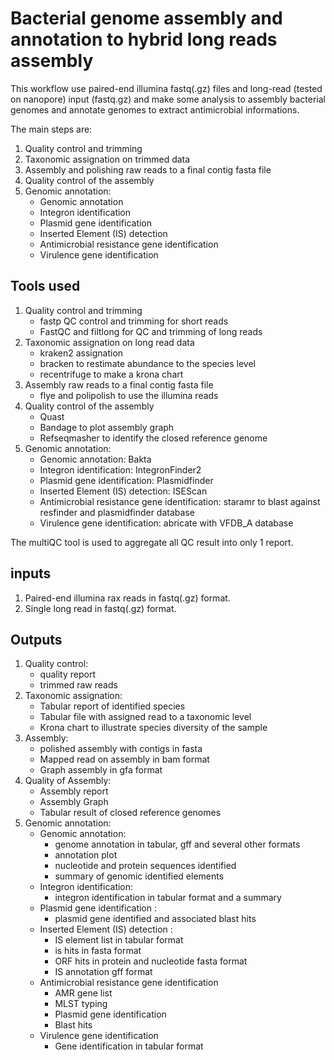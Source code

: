 # Bacterial genome assembly and annotation to hybrid long reads assembly

This workflow use paired-end illumina fastq(.gz) files and long-read (tested on nanopore) input (fastq.gz) and make some analysis to assembly bacterial genomes and annotate genomes to extract antimicrobial informations.

The main steps are:
1. Quality control and trimming
2. Taxonomic assignation on trimmed data
3. Assembly and polishing raw reads to a final contig fasta file
4. Quality control of the assembly
5. Genomic annotation:
    - Genomic annotation
    - Integron identification
    - Plasmid gene identification
    - Inserted Element (IS) detection
    - Antimicrobial resistance gene identification
    - Virulence gene identification

## Tools used
1. Quality control and trimming
    - fastp QC control and trimming for short reads
    - FastQC and filtlong for QC and trimming of long reads
2. Taxonomic assignation on long read data
    - kraken2 assignation
    - bracken to restimate abundance to the species level
    - recentrifuge to make a krona chart    
3. Assembly raw reads to a final contig fasta file
    - flye and polipolish to use the illumina reads
4. Quality control of the assembly
    - Quast
    - Bandage to plot assembly graph
    - Refseqmasher to identify the closed reference genome
5. Genomic annotation:
    - Genomic annotation: Bakta
    - Integron identification: IntegronFinder2
    - Plasmid gene identification: Plasmidfinder
    - Inserted Element (IS) detection: ISEScan
    - Antimicrobial resistance gene identification: staramr to blast against resfinder and plasmidfinder database
    - Virulence gene identification: abricate with VFDB_A database

The multiQC tool is used to aggregate all QC result into only 1 report.



## inputs

1. Paired-end illumina rax reads in fastq(.gz) format.
2. Single long read in fastq(.gz) format.

## Outputs
1. Quality control:
    - quality report
    - trimmed raw reads
2. Taxonomic assignation:
    - Tabular report of identified species
    - Tabular file with assigned read to a taxonomic level
    - Krona chart to illustrate species diversity of the sample
3. Assembly:
    - polished assembly with contigs in fasta
    - Mapped read on assembly in bam format
    - Graph assembly in gfa format
4. Quality of Assembly:
    - Assembly report
    - Assembly Graph
    - Tabular result of closed reference genomes
5. Genomic annotation:
    - Genomic annotation:
        - genome annotation in tabular, gff and several other formats
        - annotation plot
        - nucleotide and protein sequences identified
        - summary of genomic identified elements
    - Integron identification:
        - integron identification in tabular format and a summary
    - Plasmid gene identification :
        - plasmid gene identified and associated blast hits
    - Inserted Element (IS) detection :
        - IS element list in tabular format
        - is hits in fasta format
        - ORF hits in protein and nucleotide fasta format
        - IS annotation gff format
    - Antimicrobial resistance gene identification
        - AMR gene list
        - MLST typing
        - Plasmid gene identification
        - Blast hits
    - Virulence gene identification
        - Gene identification in tabular format
